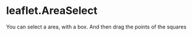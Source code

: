 leaflet.AreaSelect
==================

You can select a area, with a box. And then drag the points of the squares
